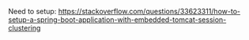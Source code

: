 Need to setup: https://stackoverflow.com/questions/33623311/how-to-setup-a-spring-boot-application-with-embedded-tomcat-session-clustering